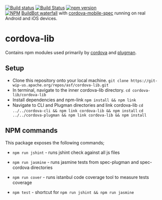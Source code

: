 <!--
#
# Licensed to the Apache Software Foundation (ASF) under one
# or more contributor license agreements.  See the NOTICE file
# distributed with this work for additional information
# regarding copyright ownership.  The ASF licenses this file
# to you under the Apache License, Version 2.0 (the
# "License"); you may not use this file except in compliance
# with the License.  You may obtain a copy of the License at
#
# http://www.apache.org/licenses/LICENSE-2.0
#
# Unless required by applicable law or agreed to in writing,
# software distributed under the License is distributed on an
# "AS IS" BASIS, WITHOUT WARRANTIES OR CONDITIONS OF ANY
#  KIND, either express or implied.  See the License for the
# specific language governing permissions and limitations
# under the License.
#
-->

[![Build status](https://ci.appveyor.com/api/projects/status/q9s459ssqvs1t7j6/branch/master)](https://ci.appveyor.com/project/Humbedooh/cordova-lib)
[![Build Status](https://travis-ci.org/apache/cordova-lib.svg?branch=master)](https://travis-ci.org/apache/cordova-lib)
[![npm version](http://b.adge.me/npm/v/cordova-lib.svg)](https://www.npmjs.org/package/cordova-lib)  
[![NPM](https://nodei.co/npm/cordova.png)](https://nodei.co/npm/cordova/)
[BuildBot waterfall](http://ci.cordova.io/) with [cordova-mobile-spec](https://github.com/apache/cordova-mobile-spec) running on real Android and iOS devices.


# cordova-lib
Contains npm modules used primarily by [cordova](https://github.com/apache/cordova-cli/) and [plugman](https://github.com/apache/cordova-plugman/).

## Setup
* Clone this repository onto your local machine.
    `git clone https://git-wip-us.apache.org/repos/asf/cordova-lib.git`
* In terminal, navigate to the inner cordova-lib directory.
    `cd cordova-lib/cordova-lib`
* Install dependencies and npm-link
    `npm install && npm link`
* Navigate to CLI and Plugman directories and link cordova-lib
    `cd ../../cordova-cli && npm link cordova-lib && npm install`
    `cd ../../cordova-plugman && npm link cordova-lib && npm install`

## NPM commands

This package exposes the following commands;

* `npm run jshint` - runs jshint check against all js files 
* `npm run jasmine` - runs jasmine tests from spec-plugman and spec-cordova directories
* `npm run cover` - runs istanbul code coverage tool to measure tests coverage

* `npm test` - shortcut for `npm run jshint && npm run jasmine`
